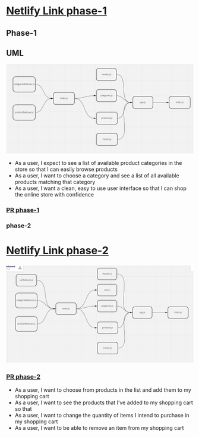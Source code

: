 # [Netlify Link phase-1](https://629cffff61a99d7ee91d86e4--gilded-paprenjak-be53ab.netlify.app/)
## Phase-1
## UML 
![uml](./uml.PNG)

- As a user, I expect to see a list of available product categories in the store so that I can easily browse products
- As a user, I want to choose a category and see a list of all available products matching that category
- As a user, I want a clean, easy to use user interface so that I can shop the online store with confidence  
### [PR phase-1](https://github.com/idreesalmasri/storefront/pull/3)


### phase-2 
# [Netlify Link phase-2](https://deploy-preview-5--gilded-paprenjak-be53ab.netlify.app/)
### ![uml](./uml2.PNG)
### [PR phase-2](https://github.com/idreesalmasri/storefront/pull/4)
- As a user, I want to choose from products in the list and add them to my shopping cart
- As a user, I want to see the products that I’ve added to my shopping cart so that
- As a user, I want to change the quantity of items I intend to purchase in my shopping cart
- As a user, I want to be able to remove an item from my shopping cart
